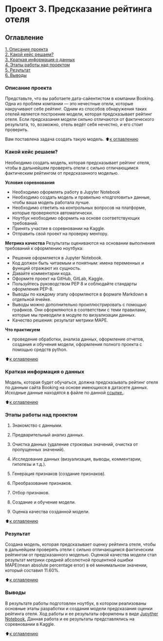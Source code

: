 # Проект 3. Предсказание рейтинга отеля

## Оглавление
[1. Описание проекта](#Описание-проекта)  
[2. Какой кейс решаем?](#Какой-кейс-решаем)  
[3. Краткая информация о данных](#Краткая-информация-о-данных)  
[4. Этапы работы над проектом](#Этапы-работы-над-проектом)  
[5. Результат](#Результат)  
[6. Выводы](#Выводы)  

### Описание проекта
Представьте, что вы работаете дата-сайентистом в компании Booking. Одна из проблем компании — это нечестные отели, которые накручивают себе рейтинг. Одним из способов обнаружения таких отелей является построение модели, которая предсказывает рейтинг отеля. Если предсказания модели сильно отличаются от фактического результата, то, возможно, отель ведёт себя нечестно, и его стоит проверить.

Вам поставлена задача создать такую модель.
:arrow_up:[к оглавлению](#Оглавление)

### Какой кейс решаем?
Необходимо создать модель, которая предсказывает рейтинг отеля, чтобы в дальнейшем проверять отели с сильно отличающимся фактическим рейтингом от предсказанного моделью.

**Условия соревнования**
- Необходимо оформлять работу в Jupyter Notebook
- Необходимо создать модель и правильно «подготовить» данные, чтобы ваша модель работала лучше.
- Необходимо ответить на контрольных вопросов на платформе, которые проверяются автоматически.
- Ноутбук необходимо оформить на основе соответствующих требований.
- Принять участие в соревновании на Kaggle.
- Отправить свой проект на проверку ментору.

**Метрика качества**
 Результаты оцениваются на основании выполнения требований к оформлению ноутбука:
 - Решение оформляется в Jupyter Notebook.
 - Код должен быть читаемым и понятным: имена переменных и функций отражают их сущность.
 - Давайте комментарии кода.
 - Оформите проект на GitHub, GitLab, Kaggle.
 - Пользуйтесь руководством PEP 8 и соблюдайте стандарты оформления PEP-8.
 - Выводы по каждому этапу оформляются в формате Markdown в отдельной ячейке.
 - Выводы можно дополнительно проиллюстрировать с помощью графиков. Они оформляются в соответствии с теми правилами, которые мы приводили в модуле по визуализации данных.
 - Качество решения: результат метрики MAPE.

**Что практикуем**
+ проведение обработки, анализа данных, оформление отчетов, создания и обучения модели, оформления полного проекта с помощью средств python.

:arrow_up:[к оглавлению](#Оглавление)

### Краткая информация о данных
Модель, которая будет обучаться, должна предсказывать рейтинг отеля по данным сайта Booking на основе имеющихся в датасете данных. Исходные данные находятся в файле по данной [ссылке.](#https://drive.google.com/file/d/1Qj0iYEbD64eVAaaBylJeIi3qvMzxf2C_/view?pli=1).

:arrow_up:[к оглавлению](#Оглавление)

 ### Этапы работы над проектом
1. Знакомство с данными.

2. Предварительный анализ данных.

3. Очистка данных (удаление строковых значений, очистка от пропущенных значений).

4. Исследование данных (визуализация, выводы, комментарии, гипотезы и т.д.).

5. Генерация признаков (создание признаков).

6. Преобразование признаков.

7. Отбор признаков.

8. Создание и обучение модели.

9. Оценка качества созданной модели.

:arrow_up:[к оглавлению](#Оглавление)

 ### Результат
Создана модель, которая предсказывает оценку рейтинга отеля, чтобы в дальнейшем проверять отели с сильно отличающимся фактическим рейтингом от предсказанного моделью. 
Оценкой качества модели стал результат метрики средней абсолютной процентной ошибки MAPE(mean absolute percentage error) в её минимальном значении, который составил 11.60%.

:arrow_up:[к оглавлению](#Оглавление)

### Выводы
В результате работы подготовлен ноутбук, в котором реализованы основные этапы разработки и создания модели предсказания оценки рейтинга отеля. Ход работы и ее результаты оформлены в виде [Jupyther Notebook.](Project_3.ipynb)
Данная работа и ее результаты представлялись на соревновании в Kaggle.

:arrow_up:[к оглавлению](#Оглавление)